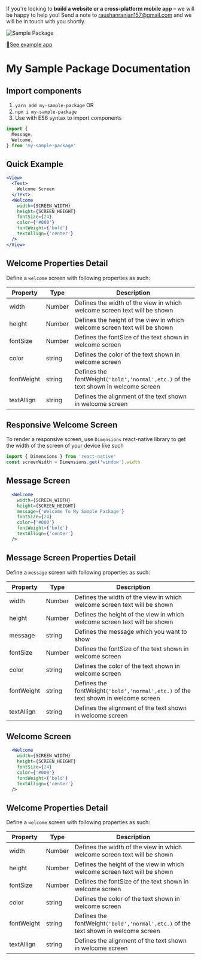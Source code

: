 If you're looking to **build a website or a cross-platform mobile app** – we will be happy to help you! Send a note to raushanranjan157@gmail.com and we will be in touch with you shortly.

![Sample Package]()

[📲See example app](https://github.com/raushanji/my-sample-package)

# My Sample Package Documentation

## Import components
1. `yarn add my-sample-package` OR 
2. `npm i my-sample-package`
2. Use with ES6 syntax to import components

```js
import {
  Message,
  Welcome,
} from 'my-sample-package'

```

## Quick Example
```jsx
<View>
  <Text>
    Welcome Screen
  </Text>
  <Welcome
    width={SCREEN_WIDTH}
    height={SCREEN_HEIGHT}
    fontSize={24}
    color={'#000'}
    fontWeight={'bold'}
    textAllign={'center'}
  />
</View>
```

## Welcome Properties Detail
Define a `welcome` screen with following properties as such:


| Property        | Type           | Description  |
| ------------- |-------------| -----|
| width | Number | Defines the width of the view in which welcome screen text will be shown  |
| height | Number | Defines the height of the view in which welcome screen text will be shown  |
| fontSize | Number | Defines the fontSize of the text shown in welcome screen |
| color | string | Defines the color of the text shown in welcome screen  |
| fontWeight | string | Defines the fontWeight`('bold','normal',etc.)` of the text shown in welcome screen |
| textAllign | string | Defines the alignment of the text shown in welcome screen |

## Responsive Welcome Screen 
To render a responsive screen, use `Dimensions` react-native library to get the width of the screen of your device like such
```js
import { Dimensions } from 'react-native'
const screenWidth = Dimensions.get('window').width
```

## Message Screen
```jsx
  <Welcome
    width={SCREEN_WIDTH}
    height={SCREEN_HEIGHT}
    message={'Welcome To My Sample Package'}
    fontSize={24}
    color={'#000'}
    fontWeight={'bold'}
    textAllign={'center'}
  />
```

## Message Screen Properties Detail
Define a `message` screen with following properties as such:


| Property        | Type           | Description  |
| ------------- |-------------| -----|
| width | Number | Defines the width of the view in which welcome screen text will be shown  |
| height | Number | Defines the height of the view in which welcome screen text will be shown  |
| message | string | Defines the message which you want to show |
| fontSize | Number | Defines the fontSize of the text shown in welcome screen |
| color | string | Defines the color of the text shown in welcome screen  |
| fontWeight | string | Defines the fontWeight`('bold','normal',etc.)` of the text shown in welcome screen |
| textAllign | string | Defines the alignment of the text shown in welcome screen |


## Welcome Screen
```jsx
  <Welcome
    width={SCREEN_WIDTH}
    height={SCREEN_HEIGHT}
    fontSize={24}
    color={'#000'}
    fontWeight={'bold'}
    textAllign={'center'}
  />
```

## Welcome Properties Detail
Define a `welcome` screen with following properties as such:


| Property        | Type           | Description  |
| ------------- |-------------| -----|
| width | Number | Defines the width of the view in which welcome screen text will be shown  |
| height | Number | Defines the height of the view in which welcome screen text will be shown  |
| fontSize | Number | Defines the fontSize of the text shown in welcome screen |
| color | string | Defines the color of the text shown in welcome screen  |
| fontWeight | string | Defines the fontWeight`('bold','normal',etc.)` of the text shown in welcome screen |
| textAllign | string | Defines the alignment of the text shown in welcome screen |